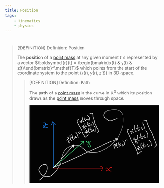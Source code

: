 ```yaml
---
title: Position
tags:
    - kinematics
    - physics
---
```


# 

>[!DEFINITION] Definition: Position
>
>The **position** of a [point mass](../../Physical%20Systems/Point%20Masses/Point%20Mass.md) at any given moment $t$ is represented by a vector $\boldsymbol{r}(t) = \begin{bmatrix}x(t) & y(t) & z(t)\end{bmatrix}^\mathsf{T}$ which points from the start of the coordinate system to the point $(x(t), y(t), z(t))$ in 3D-space.
>
>>[!DEFINITION] Definition: Path
>>
>>The **path** of a [point mass](../../Physical%20Systems/Point%20Masses/Point%20Mass.md) is the curve in $\mathbb{R}^3$ which its position draws as the [point mass](../../Physical%20Systems/Point%20Masses/Point%20Mass.md) moves through space.
>>
>>![](../res/Path.png)
>>
>